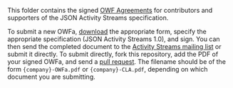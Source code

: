This folder contains the signed [OWF Agreements][OWFa] for contributors and
supporters of the JSON Activity Streams specification.

To submit a new OWFa, [download][OWFa] the appropriate form, specify the
appropriate specification (JSON Activity Streams 1.0), and sign.  You can then
send the completed document to the [Activity Streams mailing list][list] or
submit it directly.  To submit directly, fork this repository, add the PDF of
your signed OWFa, and send a [pull request][].  The filename should be of the
form `{company}-OWFa.pdf` or `{company}-CLA.pdf`, depending on which document
you are submitting.


[OWFa]: http://www.openwebfoundation.org/legal
[list]: http://groups.google.com/group/activity-streams
[pull request]: http://help.github.com/pull-requests/
